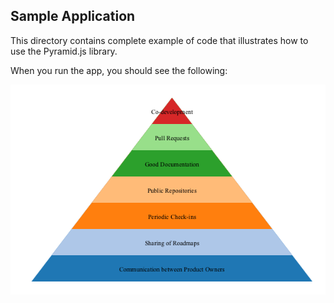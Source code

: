 ## Sample Application

This directory contains complete example of code that illustrates how to use the Pyramid.js library.

When you run the app, you should see the following:

![image](../sample-pyramid.png)